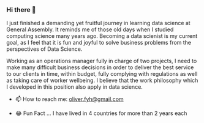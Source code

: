 ### Hi there 👋

I just finished a demanding yet fruitful journey in learning data science at General Assembly. It reminds me of those old days when I studied computing science many years ago. Becoming a data scienist is my current goal, as I feel that it is fun and joyful to solve business problems from the perspectives of Data Science.

Working as an operations manager fully in charge of two projects, I need to make many difficult business decisions in order to deliver the best service to our clients in time, within budget, fully complying with regulations as well as taking care of worker wellbeing. I believe that the work philosophy which I developed in this position also apply in data science.


- 📫 How to reach me: oliver.fyh@gmail.com

- 😂 Fun Fact ... I have lived in 4 countries for more than 2 years each


